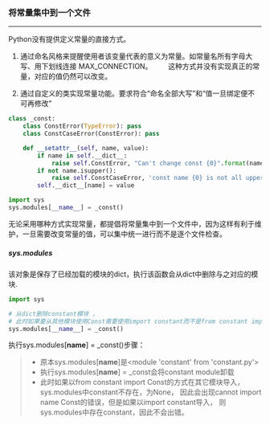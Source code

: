 ### 将常量集中到一个文件

---

Python没有提供定义常量的直接方式。

1) 通过命名风格来提醒使用者该变量代表的意义为常量。如常量名所有字母大写、用下划线连接 MAX_CONNECTION。
　　这种方式并没有实现真正的常量，对应的值仍然可以改变。

2) 通过自定义的类实现常量功能。要求符合“命名全部大写”和“值一旦绑定便不可再修改”


```python
class _const:
    class ConstError(TypeError): pass
    class ConstCaseError(ConstError): pass

    def __setattr__(self, name, value):
        if name in self.__dict__:
            raise self.ConstError, "Can't change const {0}".format(name)
        if not name.isupper():
            raise self.ConstCaseError, 'const name {0} is not all uppercase.'.format(name)
        self.__dict__[name] = value

import sys
sys.modules[__name__] = _const()
```

无论采用哪种方式实现常量，都提倡将常量集中到一个文件中，因为这样有利于维护，一旦需要改变常量的值，可以集中统一进行而不是逐个文件检查。


##### sys.modules

该对象是保存了已经加载的模块的dict，执行该函数会从dict中删除与之对应的模块.

```python
import sys

# 从dict删除constant模块 ，
# 此时如果要从其他模块使用Const需要使用import constant而不是from constant import Const
sys.modules[__name__] = _const()
```

执行sys.modules[__name__] = _const()步骤：

> * 原本sys.modules[__name__]是<module 'constant' from 'constant.py'>
> * 执行sys.modules[__name__] = _const会将constant module卸载
> * 此时如果以from constant import Const的方式在其它模块导入，sys.modules中constant不存在，为None，
    因此会出现cannot import name Const的错误，但是如果以import constant导入，
    则sys.modules中存在constant，因此不会出错。


